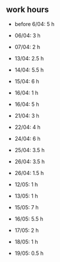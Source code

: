 ## work hours ##
- before 6/04:    5 h
- 06/04:          3 h
- 07/04:          2 h
- 13/04:          2.5 h
- 14/04:          5.5 h
- 15/04:          6 h
- 16/04:          1 h

- 16/04:          5 h
- 21/04:          3 h
- 22/04:          4 h
- 24/04:          6 h
- 25/04:          3.5 h
- 26/04:          3.5 h

- 26/04:          1.5 h
- 12/05:          1 h
- 13/05:          1 h
- 15/05:          7 h
- 16/05:          5.5 h
- 17/05:          2 h
- 18/05:          1 h
- 19/05:          0.5 h